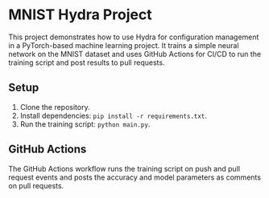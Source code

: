 
# MNIST Hydra Project

This project demonstrates how to use Hydra for configuration management in a PyTorch-based machine learning project. It trains a simple neural network on the MNIST dataset and uses GitHub Actions for CI/CD to run the training script and post results to pull requests.

## Setup

1. Clone the repository.
2. Install dependencies: `pip install -r requirements.txt`.
3. Run the training script: `python main.py`.

## GitHub Actions

The GitHub Actions workflow runs the training script on push and pull request events and posts the accuracy and model parameters as comments on pull requests.

